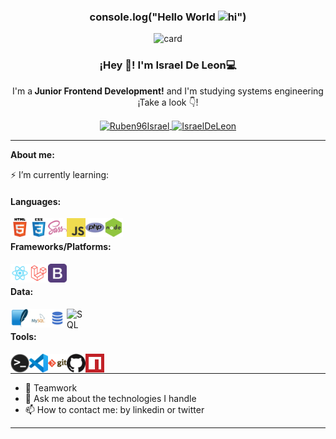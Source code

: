 ### <p align="center"> console.log("Hello World <img src="https://user-images.githubusercontent.com/1303154/88677602-1635ba80-d120-11ea-84d8-d263ba5fc3c0.gif" width="28px" alt="hi">") </p>
  
  <p align="center"><img  aling="center" width="700px" height="300px" alt="card" src="https://user-images.githubusercontent.com/55032696/146093554-0a4c018a-d0c2-4c30-9693-63fbc1e1fe20.png">
   <h3 align="center">¡Hey 👋! I'm Israel De Leon💻</h3>
</p>

<p align="center">I'm a<strong> Junior Frontend Development!</strong> and I'm studying systems engineering<br />¡Take a look  👇!</p>
<p align="center">
  <a href="https://twitter.com/Ruben96Israel" target="_blank">
    <img align="center" src="https://cdn.jsdelivr.net/npm/simple-icons@3.0.1/icons/twitter.svg" alt="Ruben96Israel" width="30px" />
  </a>
   <a href="https://www.linkedin.com/in/israel-de-le%C3%B3n-53a541185/ target="_blank">
    <img align="center" src="https://cdn.jsdelivr.net/npm/simple-icons@3.0.1/icons/linkedin.svg" alt="IsraelDeLeon" target="_blank" width="30px" />
  </a>

</p>

--- 

 <strong>About me: </strong>

  ⚡  I’m currently learning:

#### Languages:
<img align="left" alt="HTML5" width="30px" src="https://raw.githubusercontent.com/github/explore/80688e429a7d4ef2fca1e82350fe8e3517d3494d/topics/html/html.png" />
<img align="left" alt="CSS3" width="30px" src="https://raw.githubusercontent.com/github/explore/80688e429a7d4ef2fca1e82350fe8e3517d3494d/topics/css/css.png" />
<img align="left" alt="Sass" width="30px" src="https://raw.githubusercontent.com/github/explore/80688e429a7d4ef2fca1e82350fe8e3517d3494d/topics/sass/sass.png" />
<img align="left" alt="JavaScript" width="30px"src="https://raw.githubusercontent.com/github/explore/80688e429a7d4ef2fca1e82350fe8e3517d3494d/topics/javascript/javascript.png" />
<img align="left" alt="PHp" width="30px" src="https://raw.githubusercontent.com/github/explore/ccc16358ac4530c6a69b1b80c7223cd2744dea83/topics/php/php.png" />
<img align="left" alt="NODE" width="30px" src="https://github.com/IsmaelDS/ImagenesLenguajes/blob/master/imagenesLogos/nodeLogo.jpg?raw=true" />

<br>

#### Frameworks/Platforms:
<img align="left" alt="React" width="30px" src="https://raw.githubusercontent.com/github/explore/80688e429a7d4ef2fca1e82350fe8e3517d3494d/topics/react/react.png" />
<img align="left" width="30px" src="https://raw.githubusercontent.com/github/explore/80688e429a7d4ef2fca1e82350fe8e3517d3494d/topics/laravel/laravel.png">
<img align="left" alt="Bootsrap" width="30px" src="https://raw.githubusercontent.com/github/explore/80688e429a7d4ef2fca1e82350fe8e3517d3494d/topics/bootstrap/bootstrap.png" />
<br>


#### Data: 
<img align="left" width="30px" src="https://raw.githubusercontent.com/github/explore/2d218e3aa252dc90eef269b34eeec1fbd15dc07e/topics/sqlite/sqlite.png">
<img align="left" alt="MySQL" width="30px" src="https://raw.githubusercontent.com/github/explore/80688e429a7d4ef2fca1e82350fe8e3517d3494d/topics/mysql/mysql.png" />
<img align="left" alt="SQL" width="30px" src="https://raw.githubusercontent.com/github/explore/80688e429a7d4ef2fca1e82350fe8e3517d3494d/topics/sql/sql.png" />
<img align="left" alt="SQL" width="30px" src="https://raw.githubusercontent.com/mongodb/mongo/281908cc5de1febaceb529c4f2a985de43b9b375/docs/leaf.svg" />

<br>

#### Tools:
<img align="left" alt="Terminal" width="30px" src="https://raw.githubusercontent.com/github/explore/80688e429a7d4ef2fca1e82350fe8e3517d3494d/topics/terminal/terminal.png" />
<img align="left" alt="Visual Studio Code" width="30px" src="https://raw.githubusercontent.com/github/explore/78df643247d429f6cc873026c0622819ad797942/topics/visual-studio-code/visual-studio-code.png" />
<img align="left" width="30px" src="https://raw.githubusercontent.com/github/explore/80688e429a7d4ef2fca1e82350fe8e3517d3494d/topics/git/git.png">
<img align="left" alt="GitHub" width="30px" src="https://raw.githubusercontent.com/github/explore/78df643247d429f6cc873026c0622819ad797942/topics/github/github.png" />
<img align="left" alt="npm" width="30px" src="https://github.com/IsmaelDS/ImagenesLenguajes/blob/master/imagenesLogos/npmLogo.png?raw=true" />                                                                                                           
<br>


---

 - 👯 Teamwork
 - 💬 Ask me about the technologies I handle
 - 📫 How to contact me: by linkedin or twitter

---

